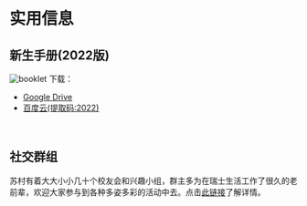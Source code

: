 # 实用信息

## 新生手册(2022版)
![booklet](booklet.png)
下载：
- [Google Drive](https://drive.google.com/file/d/1fXoNb_2MssT4iY36zdEQRy0tA59VMGK3/view)
- [百度云(提取码:2022)](https://pan.baidu.com/share/init?surl=JZLfLlbUq04VX2QE-QW9PQ&pwd=2022)

<br>

## 社交群组
苏村有着大大小小几十个校友会和兴趣小组，群主多为在瑞士生活工作了很久的老前辈，欢迎大家参与到各种多姿多彩的活动中去。点击[此链接](https://mp.weixin.qq.com/s/KxQfAH05Jsnc-FkZmseJXg)了解详情。
